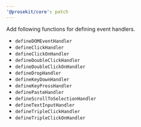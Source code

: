 ```yaml
---
'@prosekit/core': patch
---
```


Add following functions for defining event handlers.

- `defineDOMEventHandler`
- `defineClickHandler`
- `defineClickOnHandler`
- `defineDoubleClickHandler`
- `defineDoubleClickOnHandler`
- `defineDropHandler`
- `defineKeyDownHandler`
- `defineKeyPressHandler`
- `definePasteHandler`
- `defineScrollToSelectionHandler`
- `defineTextInputHandler`
- `defineTripleClickHandler`
- `defineTripleClickOnHandler`
